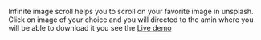  Infinite image scroll helps you to scroll on your favorite image in unsplash.
 Click on image of your choice and you will directed to the amin where you will be able to download it 
 you see the  [Live demo](https://clifftech123.github.io/js_Infinite_Image_Scroll/)
